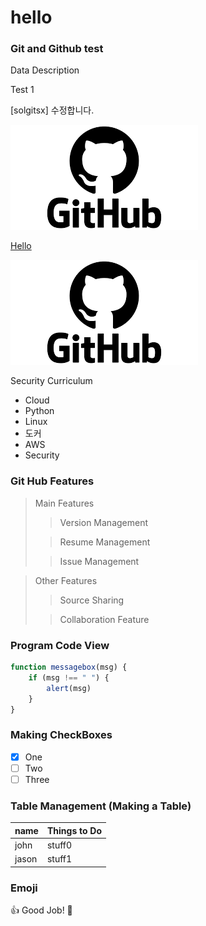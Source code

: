 # hello
### Git and Github test
Data Description

Test 1

[solgitsx] 수정합니다.

![Github](/images/github.png)

[Hello](https://github.com/2MakeMe/hello)

[![Github](images/github.png)](https://github.com/2MakeMe/hello)

Security Curriculum
* Cloud
* Python
* Linux
* 도커
* AWS
* Security

### Git Hub Features
> Main Features
> > Version Management
> 
> > Resume Management
> 
> > Issue Management

> Other Features
> > Source Sharing
> 
> > Collaboration Feature


### Program Code View
```javascript example
function messagebox(msg) {
    if (msg !== " ") {
        alert(msg)
    }
}
```

### Making CheckBoxes
- [x] One
- [ ] Two
- [ ] Three

### Table Management (Making a Table)
name   | Things to Do
-------|--------------
john   | stuff0
jason  | stuff1

### Emoji
:+1: Good Job!
:cold_face:
